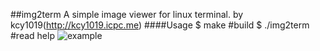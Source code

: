 ##img2term
A simple image viewer for linux terminal.
by kcy1019(http://kcy1019.icpc.me)
####Usage
$ make       #build
$ ./img2term #read help
![example](http://cfile27.uf.tistory.com/original/2465334C55114746188CB6)
